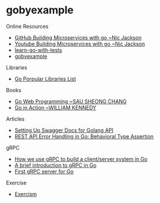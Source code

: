 # gobyexample

Online Resources
- [GitHub Building Microservices with go ~Nic Jackson](https://github.com/nicholasjackson/building-microservices-youtube)
- [Youtube Building Microservices with go ~Nic Jackson](https://www.youtube.com/watch?v=VzBGi_n65iU&list=PLmD8u-IFdreyh6EUfevBcbiuCKzFk0EW_)
- [learn-go-with-tests](https://quii.gitbook.io/learn-go-with-tests/)
- [gobyexample](https://gobyexample.com/) 

Libraries
- [Go Porpular Libraries List](https://awesome-go.com/)

Books
- [Go Web Programming ~SAU SHEONG CHANG](https://drive.google.com/open?id=0Bx30jIsc6LPkeDdoTGhUdlFnTUU)
- [Go in Action ~WILLIAM KENNEDY](https://drive.google.com/file/d/1SvLnqoAm30nmkZVDd_bUPOSdwfjShahq/view?usp=sharing)

Articles
- [Setting Up Swagger Docs for Golang API](https://towardsdatascience.com/setting-up-swagger-docs-for-golang-api-8d0442263641)
- [REST API Error Handling in Go: Behavioral Type Assertion](https://medium.com/ki-labs-engineering/rest-api-error-handling-in-go-behavioral-type-assertion-509d93636afd)

gRPC
- [How we use gRPC to build a client/server system in Go](https://medium.com/pantomath/how-we-use-grpc-to-build-a-client-server-system-in-go-dd20045fa1c2)
- [A brief introduction to gRPC in Go](https://blog.lelonek.me/a-brief-introduction-to-grpc-in-go-e66e596fe244)
- [First gRPC server for Go](https://medium.com/@at_ishikawa/first-grpc-server-for-go-5d64d6c9c914)

Exercise
- [Exercism](https://exercism.io/my/tracks/go)
